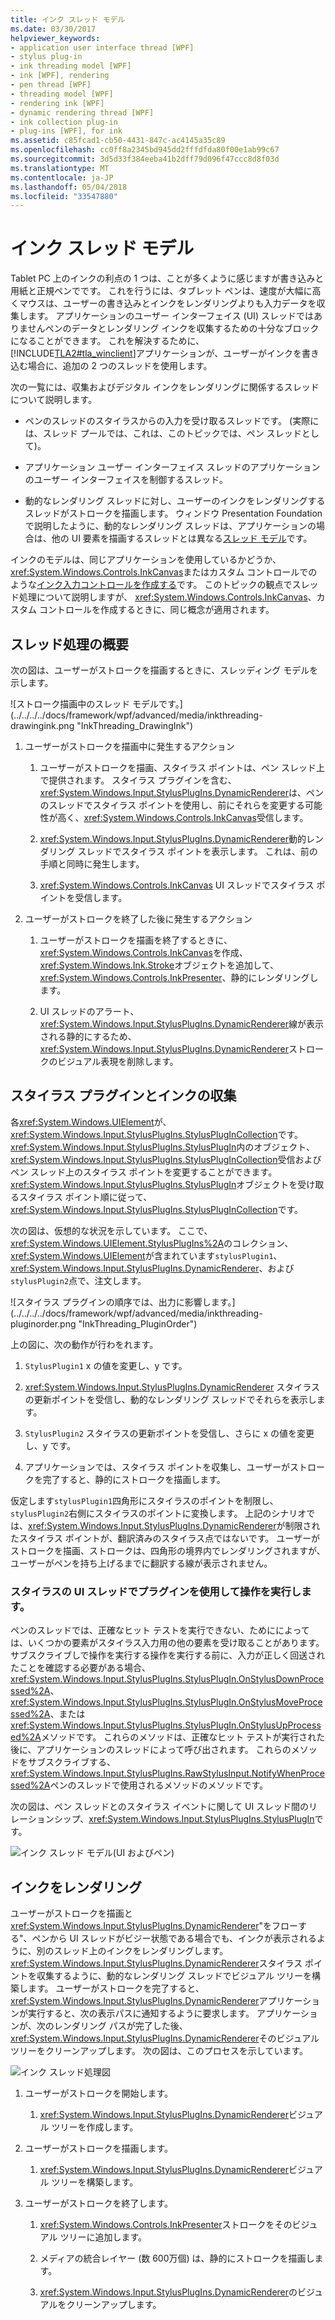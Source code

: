 ```yaml
---
title: インク スレッド モデル
ms.date: 03/30/2017
helpviewer_keywords:
- application user interface thread [WPF]
- stylus plug-in
- ink threading model [WPF]
- ink [WPF], rendering
- pen thread [WPF]
- threading model [WPF]
- rendering ink [WPF]
- dynamic rendering thread [WPF]
- ink collection plug-in
- plug-ins [WPF], for ink
ms.assetid: c85fcad1-cb50-4431-847c-ac4145a35c89
ms.openlocfilehash: cc0ff8a2345bd945dd2fffdfda80f00e1ab99c67
ms.sourcegitcommit: 3d5d33f384eeba41b2dff79d096f47ccc8d8f03d
ms.translationtype: MT
ms.contentlocale: ja-JP
ms.lasthandoff: 05/04/2018
ms.locfileid: "33547880"
---
```

# <a name="the-ink-threading-model"></a>インク スレッド モデル
Tablet PC 上のインクの利点の 1 つは、ことが多くように感じますが書き込みと用紙と正規ペンでです。  これを行うには、タブレット ペンは、速度が大幅に高くマウスは、ユーザーの書き込みとインクをレンダリングよりも入力データを収集します。  アプリケーションのユーザー インターフェイス (UI) スレッドではありませんペンのデータとレンダリング インクを収集するための十分なブロックになることができます。  これを解決するために、[!INCLUDE[TLA2#tla_winclient](../../../../includes/tla2sharptla-winclient-md.md)]アプリケーションが、ユーザーがインクを書き込む場合に、追加の 2 つのスレッドを使用します。  
  
 次の一覧には、収集およびデジタル インクをレンダリングに関係するスレッドについて説明します。  
  
-   ペンのスレッドのスタイラスからの入力を受け取るスレッドです。  (実際には、スレッド プールでは、これは、このトピックでは、ペン スレッドとして)。  
  
-   アプリケーション ユーザー インターフェイス スレッドのアプリケーションのユーザー インターフェイスを制御するスレッド。  
  
-   動的なレンダリング スレッドに対し、ユーザーのインクをレンダリングするスレッドがストロークを描画します。 ウィンドウ Presentation Foundation で説明したように、動的なレンダリング スレッドは、アプリケーションの場合は、他の UI 要素を描画するスレッドとは異なる[スレッド モデル](../../../../docs/framework/wpf/advanced/threading-model.md)です。  
  
 インクのモデルは、同じアプリケーションを使用しているかどうか、<xref:System.Windows.Controls.InkCanvas>またはカスタム コントロールでのような[インク入力コントロールを作成する](../../../../docs/framework/wpf/advanced/creating-an-ink-input-control.md)です。  このトピックの観点でスレッド処理について説明しますが、 <xref:System.Windows.Controls.InkCanvas>、カスタム コントロールを作成するときに、同じ概念が適用されます。  
  
## <a name="threading-overview"></a>スレッド処理の概要  
 次の図は、ユーザーがストロークを描画するときに、スレッディング モデルを示します。  
  
 ![ストローク描画中のスレッド モデルです。] (../../../../docs/framework/wpf/advanced/media/inkthreading-drawingink.png "InkThreading_DrawingInk")  
  
1.  ユーザーがストロークを描画中に発生するアクション  
  
    1.  ユーザーがストロークを描画、スタイラス ポイントは、ペン スレッド上で提供されます。  スタイラス プラグインを含む、<xref:System.Windows.Input.StylusPlugIns.DynamicRenderer>は、ペンのスレッドでスタイラス ポイントを使用し、前にそれらを変更する可能性が高く、<xref:System.Windows.Controls.InkCanvas>受信します。  
  
    2.  <xref:System.Windows.Input.StylusPlugIns.DynamicRenderer>動的レンダリング スレッドでスタイラス ポイントを表示します。 これは、前の手順と同時に発生します。  
  
    3.  <xref:System.Windows.Controls.InkCanvas> UI スレッドでスタイラス ポイントを受信します。  
  
2.  ユーザーがストロークを終了した後に発生するアクション  
  
    1.  ユーザーがストロークを描画を終了するときに、<xref:System.Windows.Controls.InkCanvas>を作成、<xref:System.Windows.Ink.Stroke>オブジェクトを追加して、 <xref:System.Windows.Controls.InkPresenter>、静的にレンダリングします。  
  
    2.  UI スレッドのアラート、<xref:System.Windows.Input.StylusPlugIns.DynamicRenderer>線が表示される静的にするため、<xref:System.Windows.Input.StylusPlugIns.DynamicRenderer>ストロークのビジュアル表現を削除します。  
  
## <a name="ink-collection-and-stylus-plug-ins"></a>スタイラス プラグインとインクの収集  
 各<xref:System.Windows.UIElement>が、<xref:System.Windows.Input.StylusPlugIns.StylusPlugInCollection>です。  <xref:System.Windows.Input.StylusPlugIns.StylusPlugIn>内のオブジェクト、<xref:System.Windows.Input.StylusPlugIns.StylusPlugInCollection>受信およびペン スレッド上のスタイラス ポイントを変更することができます。 <xref:System.Windows.Input.StylusPlugIns.StylusPlugIn>オブジェクトを受け取るスタイラス ポイント順に従って、<xref:System.Windows.Input.StylusPlugIns.StylusPlugInCollection>です。  
  
 次の図は、仮想的な状況を示しています。 ここで、<xref:System.Windows.UIElement.StylusPlugIns%2A>のコレクション、<xref:System.Windows.UIElement>が含まれています`stylusPlugin1`、 <xref:System.Windows.Input.StylusPlugIns.DynamicRenderer>、および`stylusPlugin2`点で、注文します。  
  
 ![スタイラス プラグインの順序では、出力に影響します。] (../../../../docs/framework/wpf/advanced/media/inkthreading-pluginorder.png "InkThreading_PluginOrder")  
  
 上の図に、次の動作が行わをれます。  
  
1.  `StylusPlugin1` x の値を変更し、y です。  
  
2.  <xref:System.Windows.Input.StylusPlugIns.DynamicRenderer> スタイラスの更新ポイントを受信し、動的なレンダリング スレッドでそれらを表示します。  
  
3.  `StylusPlugin2` スタイラスの更新ポイントを受信し、さらに x の値を変更し、y です。  
  
4.  アプリケーションでは、スタイラス ポイントを収集し、ユーザーがストロークを完了すると、静的にストロークを描画します。  
  
 仮定します`stylusPlugin1`四角形にスタイラスのポイントを制限し、`stylusPlugin2`右側にスタイラスのポイントに変換します。  上記のシナリオでは、<xref:System.Windows.Input.StylusPlugIns.DynamicRenderer>が制限されたスタイラス ポイントが、翻訳済みのスタイラス点ではないです。  ユーザーがストロークを描画、ストロークは、四角形の境界内でレンダリングされますが、ユーザーがペンを持ち上げるまでに翻訳する線が表示されません。  
  
### <a name="performing-operations-with-a-stylus-plug-in-on-the-ui-thread"></a>スタイラスの UI スレッドでプラグインを使用して操作を実行します。  
 ペンのスレッドでは、正確なヒット テストを実行できない、ためにによっては、いくつかの要素がスタイラス入力用の他の要素を受け取ることがあります。 サブスクライブしで操作を実行する操作を実行する前に、入力が正しく回送されたことを確認する必要がある場合、 <xref:System.Windows.Input.StylusPlugIns.StylusPlugIn.OnStylusDownProcessed%2A>、 <xref:System.Windows.Input.StylusPlugIns.StylusPlugIn.OnStylusMoveProcessed%2A>、または<xref:System.Windows.Input.StylusPlugIns.StylusPlugIn.OnStylusUpProcessed%2A>メソッドです。 これらのメソッドは、正確なヒット テストが実行された後に、アプリケーションのスレッドによって呼び出されます。 これらのメソッドをサブスクライブする、<xref:System.Windows.Input.StylusPlugIns.RawStylusInput.NotifyWhenProcessed%2A>ペンのスレッドで使用されるメソッドのメソッドです。  
  
 次の図は、ペン スレッドとのスタイラス イベントに関して UI スレッド間のリレーションシップ、<xref:System.Windows.Input.StylusPlugIns.StylusPlugIn>です。  
  
 ![インク スレッド モデル&#40;UI およびペン&#41;](../../../../docs/framework/wpf/advanced/media/inkthreading-plugincallbacks.png "InkThreading_PluginCallbacks")  
  
## <a name="rendering-ink"></a>インクをレンダリング  
 ユーザーがストロークを描画と<xref:System.Windows.Input.StylusPlugIns.DynamicRenderer>"をフローする"、ペンから UI スレッドがビジー状態である場合でも、インクが表示されるように、別のスレッド上のインクをレンダリングします。  <xref:System.Windows.Input.StylusPlugIns.DynamicRenderer>スタイラス ポイントを収集するように、動的なレンダリング スレッドでビジュアル ツリーを構築します。  ユーザーがストロークを完了すると、<xref:System.Windows.Input.StylusPlugIns.DynamicRenderer>アプリケーションが実行すると、次の表示パスに通知するように要求します。  アプリケーションが、次のレンダリング パスが完了した後、<xref:System.Windows.Input.StylusPlugIns.DynamicRenderer>そのビジュアル ツリーをクリーンアップします。  次の図は、このプロセスを示しています。  
  
 ![インク スレッド処理図](../../../../docs/framework/wpf/advanced/media/inkthreading-visualtree.png "InkThreading_VisualTree")  
  
1.  ユーザーがストロークを開始します。  
  
    1.  <xref:System.Windows.Input.StylusPlugIns.DynamicRenderer>ビジュアル ツリーを作成します。  
  
2.  ユーザーがストロークを描画します。  
  
    1.  <xref:System.Windows.Input.StylusPlugIns.DynamicRenderer>ビジュアル ツリーを構築します。  
  
3.  ユーザーがストロークを終了します。  
  
    1.  <xref:System.Windows.Controls.InkPresenter>ストロークをそのビジュアル ツリーに追加します。  
  
    2.  メディアの統合レイヤー (数 600万個) は、静的にストロークを描画します。  
  
    3.  <xref:System.Windows.Input.StylusPlugIns.DynamicRenderer>のビジュアルをクリーンアップします。
